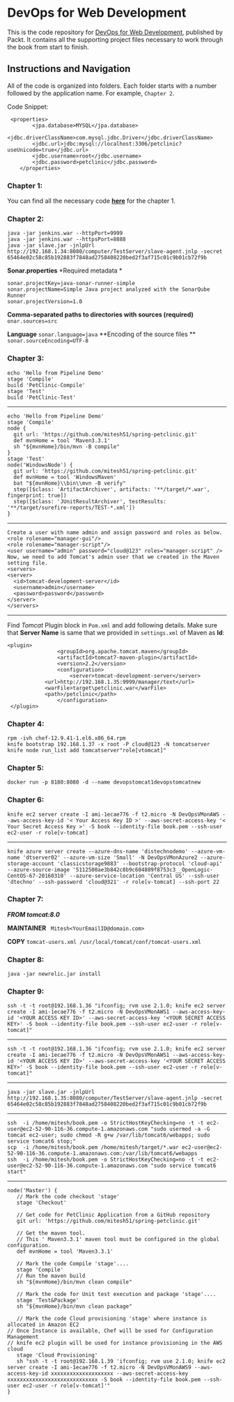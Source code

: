 # DevOps for Web Development
This is the code repository for [DevOps for Web Development](https://www.packtpub.com/networking-and-servers/devops-web-development?utm_source=github&utm_medium=repository&utm_content=9781786465702), published by Packt. It contains all the supporting project files necessary to work through the book from start to finish.

## Instructions and Navigation

All of the code is organized into folders. Each folder starts with a number followed by the application name. For example, `Chapter 2`. 

Code Snippet:
```
 <properties>
        <jpa.database>MYSQL</jpa.database>
        <jdbc.driverClassName>com.mysql.jdbc.Driver</jdbc.driverClassName>
        <jdbc.url>jdbc:mysql://localhost:3306/petclinic?useUnicode=true</jdbc.url>
        <jdbc.username>root</jdbc.username>
        <jdbc.password>petclinic</jdbc.password>
    </properties>
```
### Chapter 1:
You can find all the necessary code **[here](https://github.com/spring-projects/spring-petclinic)** for the chapter 1.

### Chapter 2:

```
java -jar jenkins.war --httpPort=9999
java -jar jenkins.war --httpsPort=8888
java -jar slave.jar -jnlpUrl http://192.168.1.34:8080/computer/TestServer/slave-agent.jnlp -secret 65464e02c58c85b192883f7848ad2758408220bed2f3af715c01c9b01cb72f9b
```

**Sonar.properties**
*Required metadata *
```
sonar.projectKey=java-sonar-runner-simple 
sonar.projectName=Simple Java project analyzed with the SonarQube Runner 
sonar.projectVersion=1.0
```
**Comma-separated paths to directories with sources (required)**
`onar.sources=src`

**Language**
`sonar.language=java`
**Encoding of the source files **
`sonar.sourceEncoding=UTF-8`

### Chapter 3:
```
echo 'Hello from Pipeline Demo'
stage 'Compile'
build 'PetClinic-Compile'
stage 'Test'
build 'PetClinic-Test'
```
---------------

```
echo 'Hello from Pipeline Demo'
stage 'Compile'
node {
  git url: 'https://github.com/mitesh51/spring-petclinic.git'
  def mvnHome = tool 'Maven3.3.1'
  sh "${mvnHome}/bin/mvn -B compile"
}
stage 'Test'
node('WindowsNode') {
  git url: 'https://github.com/mitesh51/spring-petclinic.git'
  def mvnHome = tool 'WindowsMaven'
  bat "${mvnHome}\\bin\\mvn -B verify"
  step([$class: 'ArtifactArchiver', artifacts: '**/target/*.war', fingerprint: true])  
  step([$class: 'JUnitResultArchiver', testResults: '**/target/surefire-reports/TEST-*.xml'])
}
```
----------------
```
Create a user with name admin and assign password and roles as below. 
<role rolename="manager-gui"/>
<role rolename="manager-script"/>
<user username="admin" password="cloud@123" roles="manager-script" />
Now, we need to add Tomcat's admin user that we created in the Maven setting file.
<servers>
<server>
  <id>tomcat-development-server</id>
  <username>admin</username>
  <password>password</password>
</server>
</servers>
```
-----------------

Find *Tomcat* Plugin block in `Pom.xml` and add following details. Make sure that **Server Name** is same that we provided in `settings.xml` of Maven as **Id**:
```
<plugin>
                <groupId>org.apache.tomcat.maven</groupId>
                <artifactId>tomcat7-maven-plugin</artifactId>
                <version>2.2</version>
                <configuration>
                    <server>tomcat-development-server</server>
			<url>http://192.168.1.35:9999/manager/text</url>
			<warFile>target\petclinic.war</warFile>
			<path>/petclinic</path>
                </configuration>
 </plugin>
```

### Chapter 4:
```
rpm -ivh chef-12.9.41-1.el6.x86_64.rpm 
knife bootstrap 192.168.1.37 -x root -P cloud@123 -N tomcatserver
knife node run_list add tomcatserver"role[vtomcat]"
```

### Chapter 5:
`docker run -p 8180:8080 -d --name devopstomcat1devopstomcatnew`

### Chapter 6:
```
knife ec2 server create -I ami-1ecae776 -f t2.micro -N DevOpsVMonAWS --aws-access-key-id '< Your Access Key ID >' --aws-secret-access-key '< Your Secret Access Key >' -S book --identity-file book.pem --ssh-user ec2-user -r role[v-tomcat]
```
--------------
```
knife azure server create --azure-dns-name 'distechnodemo' --azure-vm-name 'dtserver02' --azure-vm-size 'Small' -N DevOpsVMonAzure2 --azure-storage-account 'classicstorage9883' --bootstrap-protocol 'cloud-api' --azure-source-image '5112500ae3b842c8b9c604889f8753c3__OpenLogic-CentOS-67-20160310' --azure-service-location 'Central US' --ssh-user 'dtechno' --ssh-password 'cloud@321' -r role[v-tomcat] --ssh-port 22
```

### Chapter 7:
***FROM tomcat:8.0***

**MAINTAINER** ``` Mitesh<YourEmailID@domain.com>```

**COPY**  ```tomcat-users.xml /usr/local/tomcat/conf/tomcat-users.xml```

### Chapter 8:
`java -jar newrelic.jar install`

### Chapter 9:

```
ssh -t -t root@192.168.1.36 "ifconfig; rvm use 2.1.0; knife ec2 server create -I ami-1ecae776 -f t2.micro -N DevOpsVMonAWS1 --aws-access-key-id '<YOUR ACCESS KEY ID>' --aws-secret-access-key '<YOUR SECRET ACCESS KEY>' -S book --identity-file book.pem --ssh-user ec2-user -r role[v-tomcat]"
```

-----------
```
ssh -t -t root@192.168.1.36 "ifconfig; rvm use 2.1.0; knife ec2 server create -I ami-1ecae776 -f t2.micro -N DevOpsVMonAWS1 --aws-access-key-id '<YOUR ACCESS KEY ID>' --aws-secret-access-key '<YOUR SECRET ACCESS KEY>' -S book --identity-file book.pem --ssh-user ec2-user -r role[v-tomcat]"
```
-----------
```
java -jar slave.jar -jnlpUrl http://192.168.1.35:8080/computer/TestServer/slave-agent.jnlp -secret 65464e02c58c85b192883f7848ad2758408220bed2f3af715c01c9b01cb72f9b
```
-----------
```
ssh  -i /home/mitesh/book.pem -o StrictHostKeyChecking=no -t -t ec2-user@ec2-52-90-116-36.compute-1.amazonaws.com "sudo usermod -a -G tomcat ec2-user; sudo chmod -R g+w /var/lib/tomcat6/webapps; sudo service tomcat6 stop;" 
scp  -i /home/mitesh/book.pem /home/mitesh/target/*.war ec2-user@ec2-52-90-116-36.compute-1.amazonaws.com:/var/lib/tomcat6/webapps
ssh  -i /home/mitesh/book.pem -o StrictHostKeyChecking=no -t -t ec2-user@ec2-52-90-116-36.compute-1.amazonaws.com "sudo service tomcat6 start"
```
-----------
```
node('Master') {
   // Mark the code checkout 'stage'
   stage 'Checkout'

   // Get code for PetClinic Application from a GitHub repository
   git url: 'https://github.com/mitesh51/spring-petclinic.git'

   // Get the maven tool.
   // This ' Maven3.3.1' maven tool must be configured in the global  configuration.           
   def mvnHome = tool 'Maven3.3.1'

   // Mark the code Compile 'stage'....
   stage 'Compile'
   // Run the maven build
   sh "${mvnHome}/bin/mvn clean compile"

   // Mark the code for Unit test execution and package 'stage'....
   stage 'Test&Package'
   sh "${mvnHome}/bin/mvn clean package"

   // Mark the code Cloud provisioning 'stage' where instance is allocated in Amazon EC2
// Once Instance is available, Chef will be used for Configuration Management
// knife ec2 plugin will be used for instance provisioning in the AWS cloud
   stage 'Cloud Provisioning'
   sh "ssh -t -t root@192.168.1.39 'ifconfig; rvm use 2.1.0; knife ec2 server create -I ami-1ecae776 -f t2.micro -N DevOpsVMonAWS9 --aws-access-key-id xxxxxxxxxxxxxxxxxxxx --aws-secret-access-key xxxxxxxxxxxxxxxxxxxxxxxxxxxxx -S book --identity-file book.pem --ssh-user ec2-user -r role[v-tomcat]'"
}
```





